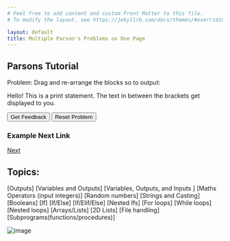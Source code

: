 ```yaml
---
# Feel free to add content and custom Front Matter to this file.
# To modify the layout, see https://jekyllrb.com/docs/themes/#overriding-theme-defaults

layout: default
title: Multiple Parson's Problems on One Page
---
```

## Parsons Tutorial 
Problem:
Drag and re-arrange the blocks so to output: 

Hello!
This is a print statement.
The text in between the brackets get displayed to you.


<div id="0-sortableTrash" class="sortable-code"></div> 
<div id="0-sortable" class="sortable-code"></div> 
<div style="clear:both;"></div> 
<p> 
    <input id="0-feedbackLink" value="Get Feedback" type="button" /> 
    <input id="0-newInstanceLink" value="Reset Problem" type="button" /> 
</p> 
<script type="text/javascript"> 
(function(){
  var initial = "print(“Hello!&quot;)\n" +
    "print(“This is a print statement.&quot;)\n" +
    "print(“The text in between the brackets get displayed to you.”)";
  var parsonsPuzzle = new ParsonsWidget({
    "sortableId": "0-sortable",
    "max_wrong_lines": 0,
    "grader": ParsonsWidget._graders.LineBasedGrader,
    "exec_limit": 2500,
    "can_indent": true,
    "x_indent": 50,
    "lang": "en",
    "show_feedback": true,
    "trashId": "0-sortableTrash"
  });
  parsonsPuzzle.init(initial);
  parsonsPuzzle.shuffleLines();
  $("#0-newInstanceLink").click(function(event){ 
      event.preventDefault(); 
      parsonsPuzzle.shuffleLines(); 
  }); 
  $("#0-feedbackLink").click(function(event){ 
      event.preventDefault(); 
      parsonsPuzzle.getFeedback(); 
  }); 
})(); 
</script>

### Example Next Link
[Next](./parsons/example1.html)

## Topics:
[Outputs]
[Variables and Outputs]
[Variables, Outputs, and Inputs ]
[Maths Operators (input integers)]
[Random numbers]
[Strings and Casting]
[Booleans]
[If]
[If/Else]
[If/Elif/Else]
[Nested Ifs]
[For loops]
[While loops]
[Nested loops]
[Arrays/Lists]
[2D Lists]
[File handling]
[Subprograms(functions/procedures)]

 
 

 
![image](https://user-images.githubusercontent.com/68385109/213919695-59481689-588f-4df1-8037-23c09f5bf6ac.png)

